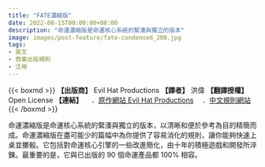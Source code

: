 ```yaml
---
title: "FATE濃縮版"
date: 2022-08-15T00:00:00+08:00
description: "命運濃縮版是命運核心系統的緊湊與獨立的版本"
image: images/post-feature/fate-condensed_200.jpg
tags: 
- 英文
- 商業出版規則
- 泛用
---
```

{{< boxmd >}}
**【出版商】** Evil Hat Productions
**【譯者】** 洪偉
**【翻譯授權】** Open License
**【連結】**
　．[原作網站 Evil Hat Productions](https://evilhat.com/product/fate-condensed/)
　．[中文規則網站](https://fate-srd.wayneh.tw)
{{< /boxmd >}}

命運濃縮版是命運核心系統的緊湊與獨立的版本，以清晰和便於參考為目的精簡而成。命運濃縮版在盡可能少的篇幅中為你提供了容易消化的規則，讓你能夠快速上桌並擲骰。它包括對命運核心引擎的一些改進簡化，由十年的積極遊戲和開發所淬鍊。最重要的是，它與已出版的 90 個命運產品都 100% 相容。